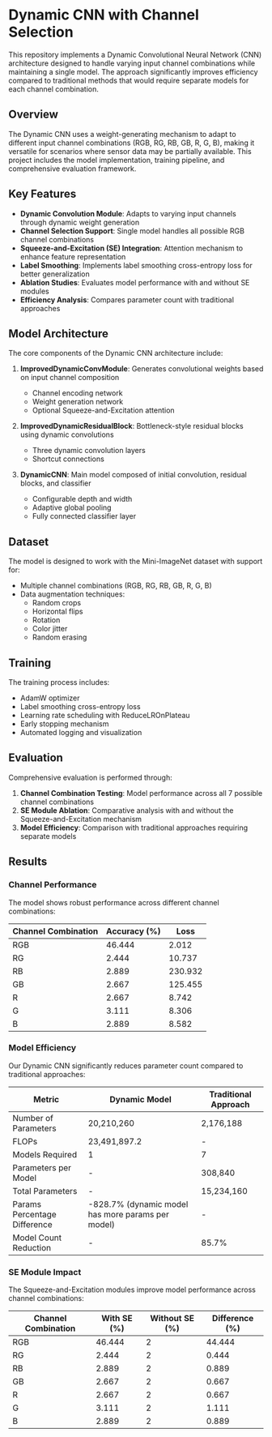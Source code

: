 # Dynamic CNN with Channel Selection

This repository implements a Dynamic Convolutional Neural Network (CNN) architecture designed to handle varying input channel combinations while maintaining a single model. The approach significantly improves efficiency compared to traditional methods that would require separate models for each channel combination.

## Overview

The Dynamic CNN uses a weight-generating mechanism to adapt to different input channel combinations (RGB, RG, RB, GB, R, G, B), making it versatile for scenarios where sensor data may be partially available. This project includes the model implementation, training pipeline, and comprehensive evaluation framework.

## Key Features

- **Dynamic Convolution Module**: Adapts to varying input channels through dynamic weight generation
- **Channel Selection Support**: Single model handles all possible RGB channel combinations
- **Squeeze-and-Excitation (SE) Integration**: Attention mechanism to enhance feature representation
- **Label Smoothing**: Implements label smoothing cross-entropy loss for better generalization
- **Ablation Studies**: Evaluates model performance with and without SE modules
- **Efficiency Analysis**: Compares parameter count with traditional approaches

## Model Architecture

The core components of the Dynamic CNN architecture include:

1. **ImprovedDynamicConvModule**: Generates convolutional weights based on input channel composition
   - Channel encoding network
   - Weight generation network
   - Optional Squeeze-and-Excitation attention

2. **ImprovedDynamicResidualBlock**: Bottleneck-style residual blocks using dynamic convolutions
   - Three dynamic convolution layers
   - Shortcut connections

3. **DynamicCNN**: Main model composed of initial convolution, residual blocks, and classifier
   - Configurable depth and width
   - Adaptive global pooling
   - Fully connected classifier layer

## Dataset

The model is designed to work with the Mini-ImageNet dataset with support for:
- Multiple channel combinations (RGB, RG, RB, GB, R, G, B)
- Data augmentation techniques:
  - Random crops
  - Horizontal flips
  - Rotation
  - Color jitter
  - Random erasing

## Training

The training process includes:

- AdamW optimizer
- Label smoothing cross-entropy loss
- Learning rate scheduling with ReduceLROnPlateau
- Early stopping mechanism
- Automated logging and visualization

## Evaluation

Comprehensive evaluation is performed through:

1. **Channel Combination Testing**: Model performance across all 7 possible channel combinations
2. **SE Module Ablation**: Comparative analysis with and without the Squeeze-and-Excitation mechanism
3. **Model Efficiency**: Comparison with traditional approaches requiring separate models

## Results

### Channel Performance

The model shows robust performance across different channel combinations:

| Channel Combination | Accuracy (%) | Loss    |
|---------------------|--------------|---------|
| RGB                 | 46.444       | 2.012   |
| RG                  | 2.444        | 10.737  |
| RB                  | 2.889        | 230.932 |
| GB                  | 2.667        | 125.455 |
| R                   | 2.667        | 8.742   |
| G                   | 3.111        | 8.306   |
| B                   | 2.889        | 8.582   |

### Model Efficiency

Our Dynamic CNN significantly reduces parameter count compared to traditional approaches:

| Metric                        | Dynamic Model | Traditional Approach |
|-------------------------------|---------------|----------------------|
| Number of Parameters          | 20,210,260    | 2,176,188            |
| FLOPs                         | 23,491,897.2  | -                    |
| Models Required               | 1             | 7                    |
| Parameters per Model          | -             | 308,840              |
| Total Parameters              | -             | 15,234,160           |
| Params Percentage Difference  | -828.7% (dynamic model has more params per model) | - |
| Model Count Reduction         | -             | 85.7%                |

### SE Module Impact

The Squeeze-and-Excitation modules improve model performance across channel combinations:

| Channel Combination | With SE (%) | Without SE (%) | Difference (%) |
|---------------------|-------------|----------------|----------------|
| RGB                 | 46.444      | 2              | 44.444         |
| RG                  | 2.444       | 2              | 0.444          |
| RB                  | 2.889       | 2              | 0.889          |
| GB                  | 2.667       | 2              | 0.667          |
| R                   | 2.667       | 2              | 0.667          |
| G                   | 3.111       | 2              | 1.111          |
| B                   | 2.889       | 2              | 0.889          |
